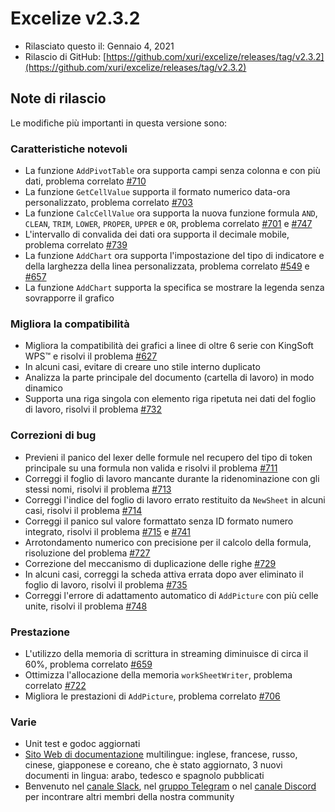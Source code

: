 # Excelize v2.3.2

* Rilasciato questo il: Gennaio 4, 2021
* Rilascio di GitHub: [https://github.com/xuri/excelize/releases/tag/v2.3.2](https://github.com/xuri/excelize/releases/tag/v2.3.2)

## Note di rilascio

Le modifiche più importanti in questa versione sono:

### Caratteristiche notevoli

* La funzione `AddPivotTable` ora supporta campi senza colonna e con più dati, problema correlato [#710](https://github.com/xuri/excelize/issues/710)
* La funzione `GetCellValue` supporta il formato numerico data-ora personalizzato, problema correlato [#703](https://github.com/xuri/excelize/issues/703)
* La funzione `CalcCellValue` ora supporta la nuova funzione formula `AND`, `CLEAN`, `TRIM`, `LOWER`, `PROPER`, `UPPER` e `OR`, problema correlato [#701](https://github.com/xuri/excelize/issues/701) e [#747](https://github.com/xuri/excelize/issues/747)
* L'intervallo di convalida dei dati ora supporta il decimale mobile, problema correlato [#739](https://github.com/xuri/excelize/issues/739)
* La funzione `AddChart` ora supporta l'impostazione del tipo di indicatore e della larghezza della linea personalizzata, problema correlato [#549](https://github.com/xuri/excelize/issues/549) e [#657](https://github.com/xuri/excelize/issues/657)
* La funzione `AddChart` supporta la specifica se mostrare la legenda senza sovrapporre il grafico

### Migliora la compatibilità

* Migliora la compatibilità dei grafici a linee di oltre 6 serie con KingSoft WPS&trade; e risolvi il problema [#627](https://github.com/xuri/excelize/issues/627)
* In alcuni casi, evitare di creare uno stile interno duplicato
* Analizza la parte principale del documento (cartella di lavoro) in modo dinamico
* Supporta una riga singola con elemento riga ripetuta nei dati del foglio di lavoro, risolvi il problema [#732](https://github.com/xuri/excelize/issues/732)

### Correzioni di bug

* Previeni il panico del lexer delle formule nel recupero del tipo di token principale su una formula non valida e risolvi il problema [#711](https://github.com/xuri/excelize/issues/711)
* Correggi il foglio di lavoro mancante durante la ridenominazione con gli stessi nomi, risolvi il problema [#713](https://github.com/xuri/excelize/issues/713)
* Correggi l'indice del foglio di lavoro errato restituito da `NewSheet` in alcuni casi, risolvi il problema [#714](https://github.com/xuri/excelize/issues/714)
* Correggi il panico sul valore formattato senza ID formato numero integrato, risolvi il problema [#715](https://github.com/xuri/excelize/issues/715) e [#741](https://github.com/xuri/excelize/issues/741)
* Arrotondamento numerico con precisione per il calcolo della formula, risoluzione del problema [#727](https://github.com/xuri/excelize/issues/727)
* Correzione del meccanismo di duplicazione delle righe [#729](https://github.com/xuri/excelize/issues/729)
* In alcuni casi, correggi la scheda attiva errata dopo aver eliminato il foglio di lavoro, risolvi il problema [#735](https://github.com/xuri/excelize/issues/735)
* Correggi l'errore di adattamento automatico di `AddPicture` con più celle unite, risolvi il problema [#748](https://github.com/xuri/excelize/issues/748)

### Prestazione

* L'utilizzo della memoria di scrittura in streaming diminuisce di circa il 60%, problema correlato [#659](https://github.com/xuri/excelize/issues/659)
* Ottimizza l'allocazione della memoria `workSheetWriter`, problema correlato [#722](https://github.com/xuri/excelize/issues/722)
* Migliora le prestazioni di `AddPicture`, problema correlato [#706](https://github.com/xuri/excelize/issues/706)

### Varie

* Unit test e godoc aggiornati
* [Sito Web di documentazione](https://xuri.me/excelize) multilingue: inglese, francese, russo, cinese, giapponese e coreano, che è stato aggiornato, 3 nuovi documenti in lingua: arabo, tedesco e spagnolo pubblicati
* Benvenuto nel [canale Slack](https://join.slack.com/t/xuri/shared_invite/zt-eriqdkeo-wV04zcCdBiiZveFgY86Wzw), nel [gruppo Telegram](https://t.me/excelize) o nel [canale Discord](https://discord.gg/MWV8MBQGtv) per incontrare altri membri della nostra community
